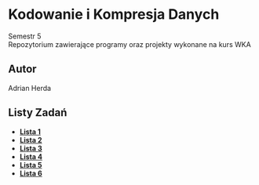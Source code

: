 # Kodowanie i Kompresja Danych

Semestr 5 <br>
Repozytorium zawierające programy oraz projekty wykonane na kurs WKA

## Autor
Adrian Herda

## Listy Zadań
* [<b>Lista 1</b>](listy_zadan/lista1.pdf)
* [<b>Lista 2</b>](listy_zadan/lista2.pdf)
* [<b>Lista 3</b>](listy_zadan/lista3.pdf)
* [<b>Lista 4</b>](listy_zadan/lista4.pdf)
* [<b>Lista 5</b>](listy_zadan/lista5.pdf)
* [<b>Lista 6</b>](listy_zadan/lista6.pdf)
